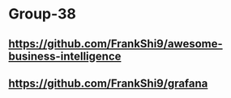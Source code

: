 # Group-38

## https://github.com/FrankShi9/awesome-business-intelligence
## https://github.com/FrankShi9/grafana
